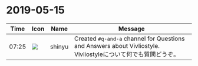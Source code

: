 # 2019-05-15

|Time|Icon|Name|Message|
|---|---|---|---|
|07:25|![](https://avatars.slack-edge.com/2018-04-27/354445776386_e258f5ed5ba887b08668_72.jpg)|shinyu|Created `#q-and-a` channel for Questions and Answers about Vivliostyle.<br>Vivliostyleについて何でも質問どうぞ。|
